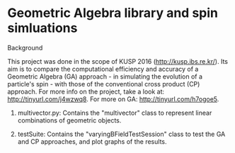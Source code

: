 # Geometric Algebra library and spin simluations

Background

This project was done in the scope of KUSP 2016 (http://kusp.ibs.re.kr/). Its aim is to compare the computational efficiency and accuracy of a Geometric Algebra (GA) approach - in simulating the evolution of a particle's spin - with those of the conventional cross product (CP) approach. For more info on the project, take a look at: http://tinyurl.com/j4wzwq8. For more on GA: http://tinyurl.com/h7ogoe5.

1. multivector.py: Contains the "multivector" class to represent linear combinations of geometric objects.

2. testSuite: Contains the "varyingBFieldTestSession" class to test the GA and CP approaches, and plot graphs of the results.
